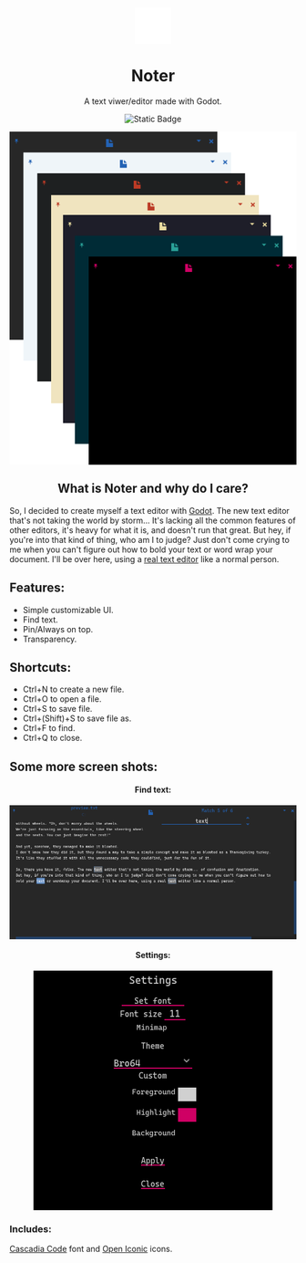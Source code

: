 <p align="center">
  <img width="64" align="center" src="noter.svg">
</p>
<h1 align="center">
  Noter
</h1>
<p align="center">
  A text viwer/editor made with Godot.
</p>
<p align="center">
  <a style="text-decoration:none" href="https://github.com/stianfan/Noter/releases/tag/v1">
    <img alt="Static Badge" src="https://img.shields.io/badge/Download-v_1-blue">
  </a>
</p>
<p align="center">
 <img width="580" align="center" src="screenshots/themes.png">
</p>
<h2 align="center">
  What is Noter and why do I care?
</h2>

So, I decided to create myself a text editor with [Godot](https://godotengine.org/). The new text editor that's
not taking the world by storm... It's lacking all the common features of other editors, it's heavy for what it is, and doesn't run that great.
But hey, if you're into that kind of thing, who am I to judge?
Just don't come crying to me when you can't figure out how to
bold your text or word wrap your document. I'll be over here,
using a [real text editor](https://www.vim.org/) like a normal person.


## Features:
 * Simple customizable UI.
 * Find text.
 * Pin/Always on top.
 * Transparency.

## Shortcuts:
* Ctrl+N to create a new file.
* Ctrl+O to open a file.
* Ctrl+S to save file.
* Ctrl+(Shift)+S to save file as.
* Ctrl+F to find.
* Ctrl+Q to close.

  
## Some more screen shots:
<h4 align="center">
  Find text:
</h4>
<p align="center">
 <img width="901" align="center" src="screenshots/find.png">
</p>
<h4 align="center">
  Settings:
</h4>
<p align="center">
 <img width="420" align="center" src="screenshots/settings.png">
</p>



### Includes:
[Cascadia Code](https://github.com/microsoft/cascadia-code) font and [Open Iconic](https://github.com/iconic/open-iconic) icons.


